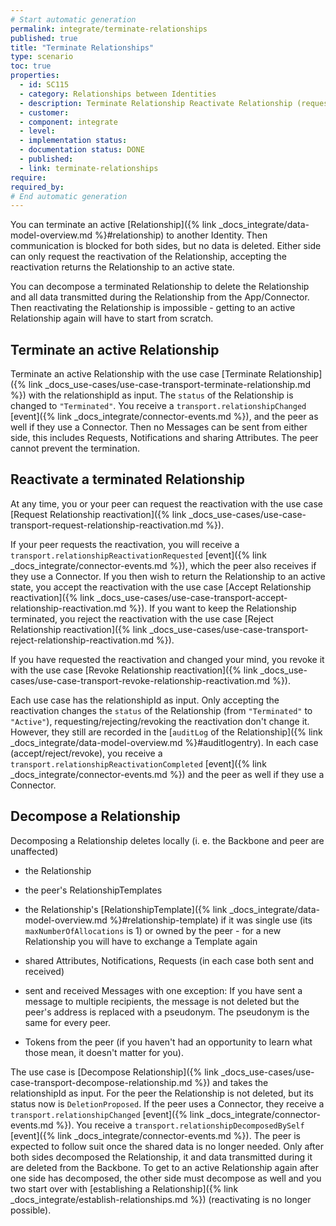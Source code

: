 ```yaml
---
# Start automatic generation
permalink: integrate/terminate-relationships
published: true
title: "Terminate Relationships"
type: scenario
toc: true
properties:
  - id: SC115
  - category: Relationships between Identities
  - description: Terminate Relationship Reactivate Relationship (request, accept, reject, revoke) Decompose Relationship
  - customer:
  - component: integrate
  - level:
  - implementation status:
  - documentation status: DONE
  - published:
  - link: terminate-relationships
require:
required_by:
# End automatic generation
---
```


You can terminate an active [Relationship]({% link _docs_integrate/data-model-overview.md %}#relationship) to another Identity. Then communication is blocked for both sides, but no data is deleted. Either side can only request the reactivation of the Relationship, accepting the reactivation returns the Relationship to an active state.

You can decompose a terminated Relationship to delete the Relationship and all data transmitted during the Relationship from the App/Connector. Then reactivating the Relationship is impossible - getting to an active Relationship again will have to start from scratch.

## Terminate an active Relationship

Terminate an active Relationship with the use case [Terminate Relationship]({% link _docs_use-cases/use-case-transport-terminate-relationship.md %}) with the relationshipId as input. The `status` of the Relationship is changed to `"Terminated"`. You receive a `transport.relationshipChanged` [event]({% link _docs_integrate/connector-events.md %}), and the peer as well if they use a Connector. Then no Messages can be sent from either side, this includes Requests, Notifications and sharing Attributes. The peer cannot prevent the termination.

## Reactivate a terminated Relationship

At any time, you or your peer can request the reactivation with the use case [Request Relationship reactivation]({% link _docs_use-cases/use-case-transport-request-relationship-reactivation.md %}).

If your peer requests the reactivation, you will receive a `transport.relationshipReactivationRequested` [event]({% link _docs_integrate/connector-events.md %}), which the peer also receives if they use a Connector.
If you then wish to return the Relationship to an active state, you accept the reactivation with the use case [Accept Relationship reactivation]({% link _docs_use-cases/use-case-transport-accept-relationship-reactivation.md %}).
If you want to keep the Relationship terminated, you reject the reactivation with the use case [Reject Relationship reactivation]({% link _docs_use-cases/use-case-transport-reject-relationship-reactivation.md %}).

If you have requested the reactivation and changed your mind, you revoke it with the use case [Revoke Relationship reactivation]({% link _docs_use-cases/use-case-transport-revoke-relationship-reactivation.md %}).

Each use case has the relationshipId as input. Only accepting the reactivation changes the `status` of the Relationship (from `"Terminated"` to `"Active"`), requesting/rejecting/revoking the reactivation don't change it. However, they still are recorded in the [`auditLog` of the Relationship]({% link _docs_integrate/data-model-overview.md %}#auditlogentry). In each case (accept/reject/revoke), you receive a `transport.relationshipReactivationCompleted` [event]({% link _docs_integrate/connector-events.md %}) and the peer as well if they use a Connector.

## Decompose a Relationship

Decomposing a Relationship deletes locally (i. e. the Backbone and peer are unaffected)

<!-- maybe TODO: add good links, the data model is too abstract  -->

- the Relationship
- the peer's RelationshipTemplates
- the Relationship's [RelationshipTemplate]({% link _docs_integrate/data-model-overview.md %}#relationship-template) if it was single use (its `maxNumberOfAllocations` is 1) or owned by the peer - for a new Relationship you will have to exchange a Template again
- shared Attributes, Notifications, Requests (in each case both sent and received)
- sent and received Messages with one exception: If you have sent a message to multiple recipients, the message is not deleted but the peer's address is replaced with a pseudonym. The pseudonym is the same for every peer.

- Tokens from the peer (if you haven't had an opportunity to learn what those mean, it doesn't matter for you).

The use case is [Decompose Relationship]({% link _docs_use-cases/use-case-transport-decompose-relationship.md %}) and takes the relationshipId as input. For the peer the Relationship is not deleted, but its status now is `DeletionProposed`.
If the peer uses a Connector, they receive a `transport.relationshipChanged` [event]({% link _docs_integrate/connector-events.md %}). You receive a `transport.relationshipDecomposedBySelf` [event]({% link _docs_integrate/connector-events.md %}). The peer is expected to follow suit once the shared data is no longer needed. Only after both sides decomposed the Relationship, it and data transmitted during it are deleted from the Backbone. To get to an active Relationship again after one side has decomposed, the other side must decompose as well and you two start over with [establishing a Relationship]({% link _docs_integrate/establish-relationships.md %}) (reactivating is no longer possible).
